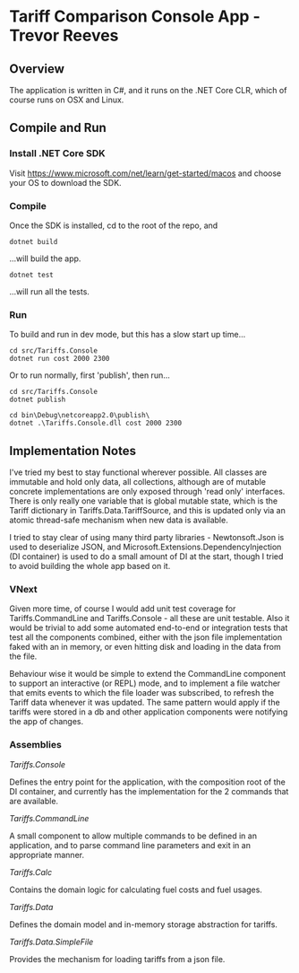 # Tariff Comparison Console App - Trevor Reeves

## Overview

The application is written in C#, and it runs on the .NET Core CLR, which of course runs on OSX and Linux.

## Compile and Run

### Install .NET Core SDK

Visit https://www.microsoft.com/net/learn/get-started/macos and choose your OS to download the SDK.

### Compile

Once the SDK is installed, cd to the root of the repo, and 

    dotnet build

...will build the app.

    dotnet test
    
...will run all the tests.

### Run

To build and run in dev mode, but this has a slow start up time...

    cd src/Tariffs.Console
    dotnet run cost 2000 2300

Or to run normally, first 'publish', then run...

    cd src/Tariffs.Console
    dotnet publish

    cd bin\Debug\netcoreapp2.0\publish\
    dotnet .\Tariffs.Console.dll cost 2000 2300

## Implementation Notes

I've tried my best to stay functional wherever possible.  All classes are immutable and hold only data, all collections, although are of mutable concrete implementations are only exposed through 'read only' interfaces.  There is only really one variable that is global mutable state, which is the Tariff dictionary in Tariffs.Data.TariffSource, and this is updated only via an atomic thread-safe mechanism when new data is available.

I tried to stay clear of using many third party libraries - Newtonsoft.Json is used to deserialize JSON, and Microsoft.Extensions.DependencyInjection (DI container) is used to do a small amount of DI at the start, though I tried to avoid building the whole app based on it.

### VNext

Given more time, of course I would add unit test coverage for Tariffs.CommandLine and Tariffs.Console - all these are unit testable. Also it would be trivial to add some automated end-to-end or integration tests that test all the components combined, either with  the json file implementation faked with an in memory, or even hitting disk and loading in the data from the file.

Behaviour wise it would be simple to extend the CommandLine component to support an interactive (or REPL) mode, and to implement a file watcher that emits events to which the file loader was subscribed, to refresh the Tariff data whenever it was updated. The same pattern would apply if the tariffs were stored in a db and other application components were notifying the app of changes.

### Assemblies

*Tariffs.Console*

Defines the entry point for the application, with the composition root of the DI container, and currently has the implementation for the 2 commands that are available.

*Tariffs.CommandLine*

A small component to allow multiple commands to be defined in an application, and to parse command line parameters and exit in an appropriate manner.

*Tariffs.Calc*

Contains the domain logic for calculating fuel costs and fuel usages.

*Tariffs.Data*

Defines the domain model and in-memory storage abstraction for tariffs.

*Tariffs.Data.SimpleFile*

Provides the mechanism for loading tariffs from a json file.

